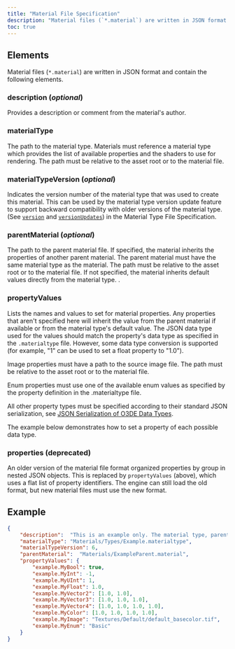 ```yaml
---
title: "Material File Specification"
description: "Material files (`*.material`) are written in JSON format and contain the following elements."
toc: true
---
```


## Elements

Material files (`*.material`) are written in JSON format and contain the following elements.

### **description** (*optional*)  
Provides a description or comment from the material's author.

### **materialType**
The path to the material type. Materials must reference a material type which provides the list of available properties and the shaders to use for rendering. The path must be relative to the asset root or to the material file.

### **materialTypeVersion** (*optional*)  
Indicates the version number of the material type that was used to create this material. This can be used by the material type version update feature to support backward compatibility with older versions of the material type. (See [`version`](material-type-file-spec/#version) and [`versionUpdates`](material-type-file-spec/#versionupdates)) in the Material Type File Specification.

### **parentMaterial** (*optional*)  
The path to the parent material file. If specified, the material inherits the properties of another parent material. The parent material must have the same material type as the material. The path must be relative to the asset root or to the material file. If not specified, the material inherits default values directly from the material type.
. 

### **propertyValues**
Lists the names and values to set for material properties. Any properties that aren't specified here will inherit the value from the parent material if available or from the material type's default value. The JSON data type used for the values should match the property's data type as specified in the `.materialtype` file. However, some data type conversion is supported (for example, "1" can be used to set a float property to "1.0").

Image properties must have a path to the source image file. The path must be relative to the asset root or to the material file.

Enum properties must use one of the available enum values as specified by the property definition in the .materialtype file.

All other property types must be specified according to their standard JSON serialization, see [JSON Serialization of O3DE Data Types](/docs/user-guide/programming/serialization/json-data-types).

The example below demonstrates how to set a property of each possible data type.

### **properties** (deprecated)
An older version of the material file format organized properties by group in nested JSON objects. This is replaced by `propertyValues` (above), which uses a flat list of property identifiers. The engine can still load the old format, but new material files must use the new format.

## Example

```json
{
    "description":  "This is an example only. The material type, parent, and properties don't exist.",
    "materialType": "Materials/Types/Example.materialtype",
    "materialTypeVersion": 6,
    "parentMaterial":  "Materials/ExampleParent.material",
    "propertyValues": {
        "example.MyBool": true,
        "example.MyInt": -1,
        "example.MyUInt": 1,
        "example.MyFloat": 1.0,
        "example.MyVector2": [1.0, 1.0],
        "example.MyVector3": [1.0, 1.0, 1.0],
        "example.MyVector4": [1.0, 1.0, 1.0, 1.0],
        "example.MyColor": [1.0, 1.0, 1.0, 1.0],
        "example.MyImage": "Textures/Default/default_basecolor.tif",
        "example.MyEnum": "Basic"
    }
}
```